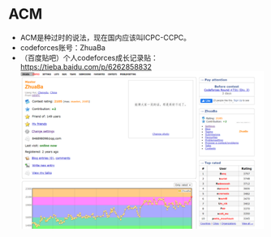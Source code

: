 # ACM
- ACM是种过时的说法，现在国内应该叫ICPC-CCPC。
- codeforces账号：ZhuaBa
- （百度贴吧）个人codeforces成长记录贴：https://tieba.baidu.com/p/6262858832
[![logo](https://github.com/InterestingHui/ACM/blob/main/codeforces%E6%88%AA%E5%9B%BE.png)](https://github.com/InterestingHui/ACM/blob/main/codeforces%E6%88%AA%E5%9B%BE.png)

